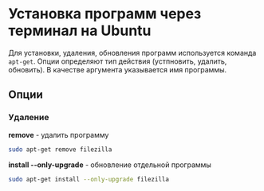 # Установка программ через терминал на Ubuntu
Для установки, удаления, обновления программ используется команда `apt-get`. Опции определяют тип действия (устпновить, удалить, обновить). В качестве аргумента указывается имя программы.

## Опции

### Удаление
**remove** - удалить программу

```bash
sudo apt-get remove filezilla 
```

**install --only-upgrade** - обновление отдельной программы

```bash
sudo apt-get install --only-upgrade filezilla 
```
